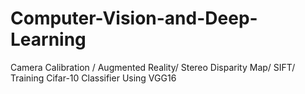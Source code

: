 # Computer-Vision-and-Deep-Learning
 Camera Calibration / Augmented Reality/ Stereo Disparity Map/ SIFT/ Training Cifar-10 Classifier Using VGG16
